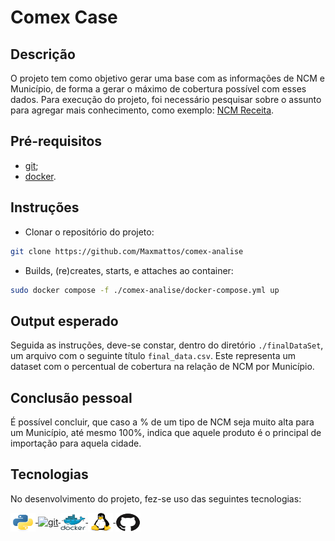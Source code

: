 # Comex Case

## Descrição
O projeto tem como objetivo gerar uma base com as informações de NCM e Município, de forma a gerar o máximo de cobertura possível com esses dados.
Para execução do projeto, foi necessário pesquisar sobre o assunto para agregar mais conhecimento, como exemplo: [NCM Receita](https://www.gov.br/receitafederal/pt-br/assuntos/aduana-e-comercio-exterior/classificacao-fiscal-de-mercadorias/ncm).


## Pré-requisitos
- [git](https://git-scm.com/book/en/v2/Getting-Started-Installing-Git);
- [docker](https://docs.docker.com/engine/install/ubuntu/).

## Instruções
- Clonar o repositório do projeto:
```sh
git clone https://github.com/Maxmattos/comex-analise
```

- Builds, (re)creates, starts, e attaches ao container:
```sh
sudo docker compose -f ./comex-analise/docker-compose.yml up
```

## Output esperado
Seguida as instruções, deve-se constar, dentro do diretório `./finalDataSet`, um arquivo com o seguinte título `final_data.csv`. Este representa um dataset com o percentual de cobertura na relação de NCM por Município.

## Conclusão pessoal
É possível concluir, que caso a % de um tipo de NCM seja muito alta para um Município, até mesmo 100%, indica que aquele produto é o principal de importação para aquela cidade.

## Tecnologias
No desenvolvimento do projeto, fez-se uso das seguintes tecnologias:

<a href="https://www.python.org/" title="Python">
    <img align="middle" src="https://raw.githubusercontent.com/devicons/devicon/master/icons/python/python-original.svg" alt="python" height="30" width="40" style="max-width: 100%;">
</a>

<a href="https://git-scm.com/" title="Git">
    <img align="middle" src="https://www.vectorlogo.zone/logos/git-scm/git-scm-icon.svg" alt="git" height="30" width="40" style="max-width: 100%;">
</a>


<a href="https://www.docker.com/" title="Docker">
    <img align="middle" src="https://raw.githubusercontent.com/devicons/devicon/master/icons/docker/docker-original-wordmark.svg" alt="docker" height="30" width="40" style="max-width: 100%;">
</a>

<a href="https://www.linux.org/" title="Linux">
    <img align="middle" src="https://raw.githubusercontent.com/devicons/devicon/master/icons/linux/linux-original.svg" alt="linux" height="30" width="40" style="max-width: 100%;">
</a>

<a href="https://github.com/" title="GitHub">
    <img align="middle" src="https://github.com/devicons/devicon/blob/master/icons/github/github-original.svg" alt="github" height="30" width="40" style="max-width: 100%;">
</a>